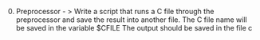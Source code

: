0. Preprocessor - > Write a script that runs a C file through the preprocessor and save the result into another file.
The C file name will be saved in the variable $CFILE
The output should be saved in the file c

